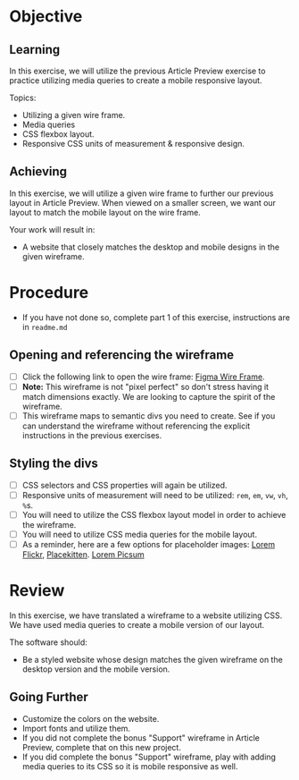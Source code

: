 # Objective

## Learning

In this exercise, we will utilize the previous Article Preview exercise to practice utilizing media queries to create a mobile responsive layout.

Topics:

- Utilizing a given wire frame.
- Media queries
- CSS flexbox layout.
- Responsive CSS units of measurement & responsive design.

## Achieving

In this exercise, we will utilize a given wire frame to further our previous layout in Article Preview. When viewed on a smaller screen, we want our layout to match the mobile layout on the wire frame.

Your work will result in:

- A website that closely matches the desktop and mobile designs in the given wireframe.

# Procedure
- If you have not done so, complete part 1 of this exercise, instructions are in `readme.md`

## Opening and referencing the wireframe

- [ ] Click the following link to open the wire frame: [Figma Wire Frame](https://www.figma.com/file/TPiWJvpu5M0xDM8lxAwjVC/article-preview-responsive?node-id=0%3A1).
- [ ] **Note:** This wireframe is not "pixel perfect" so don't stress having it match dimensions exactly. We are looking to capture the spirit of the wireframe.
- [ ] This wireframe maps to semantic divs you need to create. See if you can understand the wireframe without referencing the explicit instructions in the previous exercises. 

## Styling the divs

- [ ] CSS selectors and CSS properties will again be utilized.
- [ ] Responsive units of measurement will need to be utilized: `rem`, `em`, `vw`, `vh`, `%`s.
- [ ] You will need to utilize the CSS flexbox layout model in order to achieve the wireframe.
- [ ] You will need to utilize CSS media queries for the mobile layout.
- [ ] As a reminder, here are a few options for placeholder images: [Lorem Flickr](https://loremflickr.com/), [Placekitten](https://placekitten.com/). [Lorem Picsum](https://picsum.photos/)

# Review

In this exercise, we have translated a wireframe to a website utilizing CSS. We have used media queries to create a mobile version of our layout.

The software should:

- Be a styled website whose design matches the given wireframe on the desktop version and the mobile version.

## Going Further

- Customize the colors on the website.
- Import fonts and utilize them.
- If you did not complete the bonus "Support" wireframe in Article Preview, complete that on this new project.
- If you did complete the bonus "Support" wireframe, play with adding media queries to its CSS so it is mobile responsive as well.
